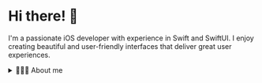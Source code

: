# Hi there! 👋

I'm a passionate iOS developer with experience in Swift and SwiftUI. I enjoy creating beautiful and user-friendly interfaces that deliver great user experiences.

<details>
<summary>👨🏼‍💻 About me</summary>
  
## 🌱 Skills

- Swift, SwiftUI, Redux
- Combine, async/await
- Xcode, Figma, Swagger
- SPM, Git
- Snapshot testing
- Some HTML and CSS basics
  
<details>
<summary>Favorite resources to learn</summary>
  
- [PointFree](https://www.pointfree.co/)
- [Swift](https://docs.swift.org/swift-book)
- [Hacking with Swift](https://www.hackingwithswift.com)
- [Apple videos](https://developer.apple.com/videos)
- [Kavsoft videos](https://www.youtube.com/@Kavsoft)
- [Kodeco](https://www.kodeco.com)
- [Talk Objc](https://talk.objc.io)
- [Swift by Sundell](https://www.swiftbysundell.com)
  
</details>
  
<details>
<summary>I speak</summary>

| Language  | Level       |
|:-----     |-----------  |
|English    |Intermediate |
|German     |Beginner     |
|Ukranian   |Native       |

</details>

## 🏕️ Interests

- 📱 iOS app development
- 🧑‍💻👨🏼‍💻 Helping others learn to code
- 💻 Exploring new frameworks and technologies
- 🤖 Automation of routine processes
- 🌍 Traveling
<details>
<summary>🗺️</summary>
  With my wife we've visited different countries in EU. But our favorite places are 🇨🇭Basel, 🇫🇷 Marseille, 🇩🇪 Hamburg and 🇪🇸 Barselona.
</details>

## 📫 Contact
Want to chat or collaborate on a project? Feel free to [contact](mailto:wladyslawfil@gmail.com) me or connect with me on [LinkedIn](https://www.linkedin.com/in/vladyslav-fil).
  
</details>
